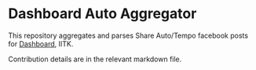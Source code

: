 # Dashboard Auto Aggregator

This repository aggregates and parses Share Auto/Tempo facebook posts
for [Dashboard](https://dashboard.pclub.in), IITK.

Contribution details are in the relevant markdown file.
